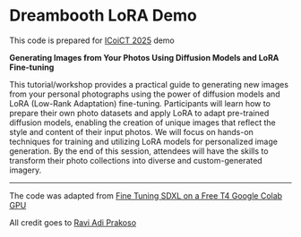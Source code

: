 # Dreambooth LoRA Demo

This code is prepared for [ICoiCT 2025](https://2025.icoict.org/) demo

**Generating Images from Your Photos Using Diffusion Models and LoRA Fine-tuning**

This tutorial/workshop provides a practical guide to generating new images from your personal photographs using the power of diffusion models and LoRA (Low-Rank Adaptation) fine-tuning. Participants will learn how to prepare their own photo datasets and apply LoRA to adapt pre-trained diffusion models, enabling the creation of unique images that reflect the style and content of their input photos. We will focus on hands-on techniques for training and utilizing LoRA models for personalized image generation. By the end of this session, attendees will have the skills to transform their photo collections into diverse and custom-generated imagery.

<hr />

The code was adapted from [Fine Tuning SDXL on a Free T4 Google Colab GPU](https://medium.com/@ravi.kaskuser/fine-tuning-sdxl-on-a-free-t4-google-colab-gpu-41ca2cd3cec8)

All credit goes to [Ravi Adi Prakoso](https://medium.com/@ravi.kaskuser)